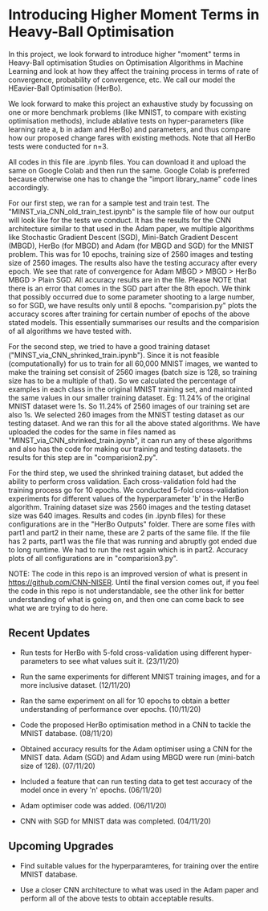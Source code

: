 # Introducing Higher Moment Terms in Heavy-Ball Optimisation
In this project, we look forward to introduce higher "moment" terms in Heavy-Ball optimisation Studies on Optimisation Algorithms in Machine Learning and look at how they affect the training process in terms of rate of convergence, probability of convergence, etc. We call our model the HEavier-Ball Optimisation (HerBo).

We look forward to make this project an exhaustive study by focussing on one or more benchmark problems (like MNIST, to compare with existing optimisation methods), include ablative tests on hyper-parameters (like learning rate a, b in adam and HerBo) and parameters, and thus compare how our proposed change fares with existing methods. Note that all HerBo tests were conducted for n=3.

All codes in this file are .ipynb files. You can download it and upload the same on Google Colab and then run the same. Google Colab is preferred because otherwise one has to change the "import library_name" code lines accordingly.

For our first step, we ran for a sample test and train test. The "MINST_via_CNN_old_train_test.ipynb" is the sample file of how our output will look like for the tests we conduct. It has the results for the CNN architecture similar to that used in the Adam paper, we multiple algorithms like Stochastic Gradient Descent (SGD), Mini-Batch Gradient Descent (MBGD), HerBo (for MBGD) and Adam (for MBGD and SGD) for the MNIST problem. This was for 10 epochs, training size of 2560 images and testing size of 2560 images. The results also have the testing accuracy after every epoch. We see that rate of convergence for Adam MBGD > MBGD > HerBo MBGD > Plain SGD. All accuracy results are in the file. Please NOTE that there is an error that comes in the SGD part after the 8th epoch. We think that possibly occurred due to some parameter shooting to a large number, so for SGD, we have results only until 8 epochs. "comparision.py" plots the accuracy scores after training for certain number of epochs of the above stated models. This essentially summarises our results and the comparision of all algorithms we have tested with.

For the second step, we tried to have a good training dataset ("MINST_via_CNN_shrinked_train.ipynb"). Since it is not feasible (computationally) for us to train for all 60,000 MNIST images, we wanted to make the training set consisit of 2560 images (batch size is 128, so training size has to be a multiple of that). So we calculated the percentage of examples in each class in the original MNIST training set, and maintainted the same values in our smaller training dataset. Eg: 11.24% of the original MNIST dataset were 1s. So 11.24% of 2560 images of our training set are also 1s. We selected 260 images from the MNIST testing dataset as our testing dataset. And we ran this for all the above stated algorithms. We have uploaded the codes for the same in files named as "MINST_via_CNN_shrinked_train.ipynb", it can run any of these algorithms and also has the code for making our training and testing datasets. the results for this step are in "comparision2.py".

For the third step, we used the shrinked training dataset, but added the ability to perform cross validation. Each cross-validation fold had the training process go for 10 epochs. We conducted 5-fold cross-validation experiments for different values of the hyperparameter 'b' in the HerBo algorithm. Training dataset size was 2560 images and the testing dataset size was 640 images. Results and codes (in .ipynb files) for these configurations are in the "HerBo Outputs" folder. There are some files with part1 and part2 in their name, these are 2 parts of the same file. If the file has 2 parts, part1 was the file that was running and abruptly got ended due to long runtime. We had to run the rest again which is in part2. Accuracy plots of all configurations are in "comparision3.py".

NOTE: The code in this repo is an improved version of what is present in https://github.com/CNN-NISER.
Until the final version comes out, if you feel the code in this repo is not understandable, see the other link for better understanding of what is going on, and then one can come back to see what we are trying to do here. 

## Recent Updates

- Run tests for HerBo with 5-fold cross-validation using different hyper-parameters to see what values suit it. (23/11/20)

- Run the same experiments for different MNIST training images, and for a more inclusive dataset. (12/11/20)

- Ran the same experiment on all for 10 epochs to obtain a better understanding of performance over epochs. (10/11/20)

- Code the proposed HerBo optimisation method in a CNN to tackle the MNIST database. (08/11/20)

- Obtained accuracy results for the Adam optimiser using a CNN for the MNIST data. Adam (SGD) and Adam using MBGD were run (mini-batch size of 128). (07/11/20)

- Included a feature that can run testing data to get test accuracy of the model once in every 'n' epochs. (06/11/20)

- Adam optimiser code was added. (06/11/20)

- CNN with SGD for MNIST data was completed. (04/11/20)

## Upcoming Upgrades

 - Find suitable values for the hyperparamteres, for training over the entire MNIST database.
 
 - Use a closer CNN architecture to what was used in the Adam paper and perform all of the above tests to obtain acceptable results.
